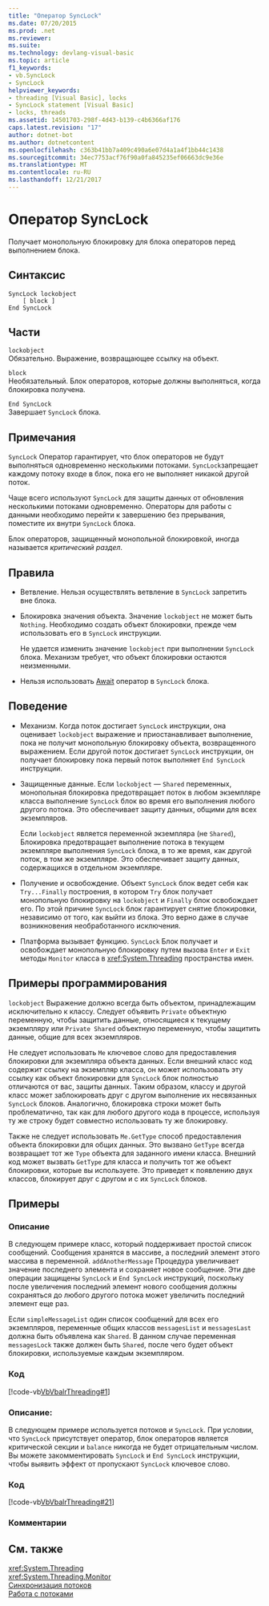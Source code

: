 ```yaml
---
title: "Оператор SyncLock"
ms.date: 07/20/2015
ms.prod: .net
ms.reviewer: 
ms.suite: 
ms.technology: devlang-visual-basic
ms.topic: article
f1_keywords:
- vb.SyncLock
- SyncLock
helpviewer_keywords:
- threading [Visual Basic], locks
- SyncLock statement [Visual Basic]
- locks, threads
ms.assetid: 14501703-298f-4d43-b139-c4b6366af176
caps.latest.revision: "17"
author: dotnet-bot
ms.author: dotnetcontent
ms.openlocfilehash: c363b41bb7a409c490a6e07d4a1a4f1bb44c1438
ms.sourcegitcommit: 34ec7753acf76f90a0fa845235ef06663dc9e36e
ms.translationtype: MT
ms.contentlocale: ru-RU
ms.lasthandoff: 12/21/2017
---
```

# <a name="synclock-statement"></a>Оператор SyncLock
Получает монопольную блокировку для блока операторов перед выполнением блока.  
  
## <a name="syntax"></a>Синтаксис  
  
```  
SyncLock lockobject  
    [ block ]  
End SyncLock  
```  
  
## <a name="parts"></a>Части  
 `lockobject`  
 Обязательно. Выражение, возвращающее ссылку на объект.  
  
 `block`  
 Необязательный. Блок операторов, которые должны выполняться, когда блокировка получена.  
  
 `End SyncLock`  
 Завершает `SyncLock` блока.  
  
## <a name="remarks"></a>Примечания  
 `SyncLock` Оператор гарантирует, что блок операторов не будут выполняться одновременно несколькими потоками. `SyncLock`запрещает каждому потоку входе в блок, пока его не выполняет никакой другой поток.  
  
 Чаще всего используют `SyncLock` для защиты данных от обновления несколькими потоками одновременно. Операторы для работы с данными необходимо перейти к завершению без прерывания, поместите их внутри `SyncLock` блока.  
  
 Блок операторов, защищенный монопольной блокировкой, иногда называется *критический раздел*.  
  
## <a name="rules"></a>Правила  
  
-   Ветвление. Нельзя осуществлять ветвление в `SyncLock` запретить вне блока.  
  
-   Блокировка значения объекта. Значение `lockobject` не может быть `Nothing`. Необходимо создать объект блокировки, прежде чем использовать его в `SyncLock` инструкции.  
  
     Не удается изменить значение `lockobject` при выполнении `SyncLock` блока. Механизм требует, что объект блокировки остаются неизменными.  
  
-   Нельзя использовать [Await](../../../visual-basic/language-reference/operators/await-operator.md) оператор в `SyncLock` блока.  
  
## <a name="behavior"></a>Поведение  
  
-   Механизм. Когда поток достигает `SyncLock` инструкции, она оценивает `lockobject` выражение и приостанавливает выполнение, пока не получит монопольную блокировку объекта, возвращенного выражением. Если другой поток достигает `SyncLock` инструкции, он получает блокировку пока первый поток выполняет `End SyncLock` инструкции.  
  
-   Защищенные данные. Если `lockobject` — `Shared` переменных, монопольная блокировка предотвращает поток в любом экземпляре класса выполнение `SyncLock` блок во время его выполнения любого другого потока. Это обеспечивает защиту данных, общими для всех экземпляров.  
  
     Если `lockobject` является переменной экземпляра (не `Shared`), Блокировка предотвращает выполнение потока в текущем экземпляре выполнения `SyncLock` блока, в то же время, как другой поток, в том же экземпляре. Это обеспечивает защиту данных, содержащихся в отдельном экземпляре.  
  
-   Получение и освобождение. Объект `SyncLock` блок ведет себя как `Try...Finally` построения, в котором `Try` блок получает монопольную блокировку на `lockobject` и `Finally` блок освобождает его. По этой причине `SyncLock` блок гарантирует снятие блокировки, независимо от того, как выйти из блока. Это верно даже в случае возникновения необработанного исключения.  
  
-   Платформа вызывает функцию. `SyncLock` Блок получает и освобождает монопольную блокировку путем вызова `Enter` и `Exit` методы `Monitor` класса в <xref:System.Threading> пространства имен.  
  
## <a name="programming-practices"></a>Примеры программирования  
 `lockobject` Выражение должно всегда быть объектом, принадлежащим исключительно к классу. Следует объявить `Private` объектную переменную, чтобы защитить данные, относящиеся к текущему экземпляру или `Private Shared` объектную переменную, чтобы защитить данные, общие для всех экземпляров.  
  
 Не следует использовать `Me` ключевое слово для предоставления блокировки для экземпляра объекта данных. Если внешний класс код содержит ссылку на экземпляр класса, он может использовать эту ссылку как объект блокировки для `SyncLock` блок полностью отличаются от вас, защиты данных. Таким образом, классу и другой класс может заблокировать друг с другом выполнение их несвязанных `SyncLock` блоков. Аналогично, блокировка строки может быть проблематично, так как для любого другого кода в процессе, используя ту же строку будет совместно использовать ту же блокировку.  
  
 Также не следует использовать `Me.GetType` способ предоставления объекта блокировки для общих данных. Это вызвано `GetType` всегда возвращает тот же `Type` объекта для заданного имени класса. Внешний код может вызвать `GetType` для класса и получить тот же объект блокировки, которые вы используете. Это приведет к появлению двух классов, блокирует друг с другом и с их `SyncLock` блоков.  
  
## <a name="examples"></a>Примеры  
  
### <a name="description"></a>Описание  
 В следующем примере класс, который поддерживает простой список сообщений. Сообщения хранятся в массиве, а последний элемент этого массива в переменной. `addAnotherMessage` Процедура увеличивает значение последнего элемента и сохраняет новое сообщение. Эти две операции защищены `SyncLock` и `End SyncLock` инструкций, поскольку после увеличения последний элемент нового сообщения должны сохраняться до любого другого потока может увеличить последний элемент еще раз.  
  
 Если `simpleMessageList` один список сообщений для всех его экземпляров, переменные общих классов `messagesList` и `messagesLast` должна быть объявлена как `Shared`. В данном случае переменная `messagesLock` также должен быть `Shared`, после чего будет объект блокировки, используемые каждым экземпляром.  
  
### <a name="code"></a>Код  
 [!code-vb[VbVbalrThreading#1](../../../visual-basic/language-reference/statements/codesnippet/VisualBasic/synclock-statement_1.vb)]  
  
### <a name="description"></a>Описание:  
 В следующем примере используется потоков и `SyncLock`. При условии, что `SyncLock` присутствует оператор, блок операторов является критической секции и `balance` никогда не будет отрицательным числом. Вы можете закомментировать `SyncLock` и `End SyncLock` инструкции, чтобы выявить эффект от пропускают `SyncLock` ключевое слово.  
  
### <a name="code"></a>Код  
 [!code-vb[VbVbalrThreading#21](../../../visual-basic/language-reference/statements/codesnippet/VisualBasic/synclock-statement_2.vb)]  
  
### <a name="comments"></a>Комментарии  
  
## <a name="see-also"></a>См. также  
 <xref:System.Threading>  
 <xref:System.Threading.Monitor>  
 [Синхронизация потоков](../../programming-guide/concepts/threading/thread-synchronization.md)  
 [Работа с потоками](../../programming-guide/concepts/threading/index.md)
